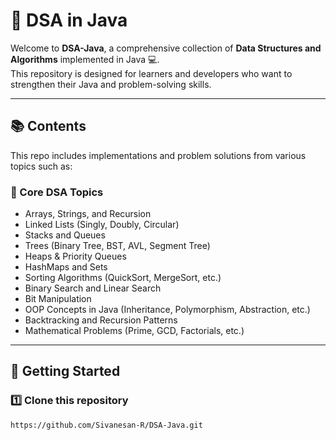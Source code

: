 # 🧠 DSA in Java

Welcome to **DSA-Java**, a comprehensive collection of **Data Structures and Algorithms** implemented in Java 💻.  
This repository is designed for learners and developers who want to strengthen their Java and problem-solving skills.

---

## 📚 Contents

This repo includes implementations and problem solutions from various topics such as:

### 🧩 Core DSA Topics
- Arrays, Strings, and Recursion
- Linked Lists (Singly, Doubly, Circular)
- Stacks and Queues
- Trees (Binary Tree, BST, AVL, Segment Tree)
- Heaps & Priority Queues
- HashMaps and Sets
- Sorting Algorithms (QuickSort, MergeSort, etc.)
- Binary Search and Linear Search
- Bit Manipulation
- OOP Concepts in Java (Inheritance, Polymorphism, Abstraction, etc.)
- Backtracking and Recursion Patterns
- Mathematical Problems (Prime, GCD, Factorials, etc.)

---

## 🚀 Getting Started

### 1️⃣ Clone this repository
```bash
https://github.com/Sivanesan-R/DSA-Java.git
